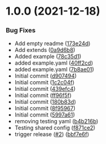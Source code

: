 # 1.0.0 (2021-12-18)


### Bug Fixes

* Add empty readme ([173e24d](https://github.com/swarm-io/action-release-action/commit/173e24d749e25816b40c5e0f27fe95bcb5a5377a))
* Add extends ([0a9d6b8](https://github.com/swarm-io/action-release-action/commit/0a9d6b8311ed3edc78ba21a14264b404aa7f348a))
* Added example ([78c35d1](https://github.com/swarm-io/action-release-action/commit/78c35d1eed4c18eeb3924f7350a5a7e0f30647b2))
* added example.yaml ([40ff2cd](https://github.com/swarm-io/action-release-action/commit/40ff2cd1192c31cb7e1a15db659a69d24db61781))
* added example.yaml ([7b8ae01](https://github.com/swarm-io/action-release-action/commit/7b8ae01601940f92e48828d60611abc8e36dfcaa))
* Initial commit ([d907494](https://github.com/swarm-io/action-release-action/commit/d907494652307e5c7712bd18b4f30c76d25c2962))
* Initial commit ([1c2c04f](https://github.com/swarm-io/action-release-action/commit/1c2c04ff84cee6c2f6c898ee10eab654315bb6a0))
* Initial commit ([439efc4](https://github.com/swarm-io/action-release-action/commit/439efc4d45892de90902d7ff83f4982b53000877))
* Initial commit ([ff96f5f](https://github.com/swarm-io/action-release-action/commit/ff96f5f1161d71638bc368979cbeb98ffaf3e633))
* Initial commit ([180b83d](https://github.com/swarm-io/action-release-action/commit/180b83d6aad26b1883612686501d9844ee272ef9))
* Initial commit ([8f95967](https://github.com/swarm-io/action-release-action/commit/8f95967e44b3e09d6a8b44c9f5f666a4251a8dfa))
* Initial commit ([5997a61](https://github.com/swarm-io/action-release-action/commit/5997a61ab11f7c04133fe146c8d3dc602b81b2b9))
* removing testing yaml ([b4b216b](https://github.com/swarm-io/action-release-action/commit/b4b216b82f9aa119b5aa269b6d1fa9d4c7dbe3b0))
* Testing shared config ([f871ce2](https://github.com/swarm-io/action-release-action/commit/f871ce2f42a3c6897d590cf2b71f3326eb1f01a3))
* trigger release ([#2](https://github.com/swarm-io/action-release-action/issues/2)) ([bbf7e6f](https://github.com/swarm-io/action-release-action/commit/bbf7e6fd5ac1eacfa3d0528f8bccf0b08298ae01))
